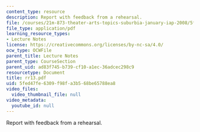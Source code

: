 ```yaml
---
content_type: resource
description: Report with feedback from a rehearsal.
file: /courses/21m-873-theater-arts-topics-suburbia-january-iap-2008/5fed47fe6309f98fa3b568be65788ea8_rr13.pdf
file_type: application/pdf
learning_resource_types:
- Lecture Notes
license: https://creativecommons.org/licenses/by-nc-sa/4.0/
ocw_type: OCWFile
parent_title: Lecture Notes
parent_type: CourseSection
parent_uid: ad83f745-b739-cf10-a1ec-36adcec298c9
resourcetype: Document
title: rr13.pdf
uid: 5fed47fe-6309-f98f-a3b5-68be65788ea8
video_files:
  video_thumbnail_file: null
video_metadata:
  youtube_id: null
---
```

Report with feedback from a rehearsal.
